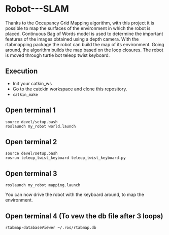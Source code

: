 # Robot---SLAM

Thanks to the Occupancy Grid Mapping algorithm, with this project it is possible to map the surfaces of the environment in which the robot is placed. Continuous Bag of Words model is used to determine the important features of the images obtained using a depth camera. With the rtabmapping package the robot can build the map of its environment. 
Going around, the algorithm builds the map based on the loop closures. The robot is moved through turtle bot teleop twist keyboard.

## Execution
- Init your catkin_ws
- Go to the catckin workspace and clone this repository.
- `catkin_make`

## Open terminal 1
```
source devel/setup.bash
roslaunch my_robot world.launch
```

## Open terminal 2
```
source devel/setup.bash
rosrun teleop_twist_keyboard teleop_twist_keyboard.py
```

## Open terminal 3
```
roslaunch my_robot mapping.launch
```

You can now drive the robot with the keyboard around, to map the environment.

## Open terminal 4 (To vew the db file after 3 loops)
```
rtabmap-databaseViewer ~/.ros/rtabmap.db
```
